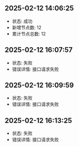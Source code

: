 ## 2025-02-12 14:06:25
- 状态: 成功
- 新增节点数: 12
- 累计节点总数: 12

## 2025-02-12 16:07:57
- 状态: 失败
- 错误详情: 接口请求失败

## 2025-02-12 16:09:59
- 状态: 失败
- 错误详情: 接口请求失败

## 2025-02-12 16:13:25
- 状态: 失败
- 错误详情: 接口请求失败

